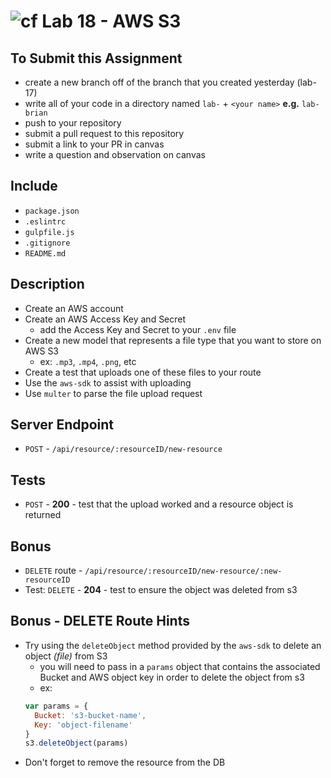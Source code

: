 ![cf](https://i.imgur.com/7v5ASc8.png) Lab 18 - AWS S3
======

## To Submit this Assignment
  * create a new branch off of the branch that you created yesterday (lab-17)
  * write all of your code in a directory named `lab-` + `<your name>` **e.g.** `lab-brian`
  * push to your repository
  * submit a pull request to this repository
  * submit a link to your PR in canvas
  * write a question and observation on canvas

## Include
  * `package.json`
  * `.eslintrc`
  * `gulpfile.js`
  * `.gitignore`
  * `README.md`

## Description
  * Create an AWS account
  * Create an AWS Access Key and Secret
    * add the Access Key and Secret to your `.env` file
  * Create a new model that represents a file type that you want to store on AWS S3
    * ex: `.mp3`, `.mp4`, `.png`, etc
  * Create a test that uploads one of these files to your route
  * Use the `aws-sdk` to assist with uploading
  * Use `multer` to parse the file upload request

## Server Endpoint
  * `POST` - `/api/resource/:resourceID/new-resource`

## Tests
  * `POST` - **200** - test that the upload worked and a resource object is returned

## Bonus
  * `DELETE` route - `/api/resource/:resourceID/new-resource/:new-resourceID`
  * Test: `DELETE` - **204** - test to ensure the object was deleted from s3

## Bonus - DELETE Route Hints
  * Try using the `deleteObject` method provided by the `aws-sdk` to delete an object *(file)* from S3
    * you will need to pass in a `params` object that contains the associated Bucket and AWS object key in order to delete the object from s3
    * ex:
    ``` javascript
    var params = {
      Bucket: 's3-bucket-name',
      Key: 'object-filename'
    }
    s3.deleteObject(params)
    ```
  * Don't forget to remove the resource from the DB
